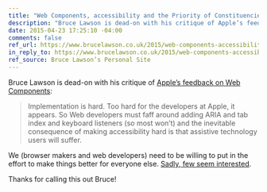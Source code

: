 ```yaml
---
title: "Web Components, accessibility and the Priority of Constituencies"
description: "Bruce Lawson is dead-on with his critique of Apple’s feedback on Web Components."
date: 2015-04-23 17:25:10 -04:00
comments: false
ref_url: https://www.brucelawson.co.uk/2015/web-components-accessibility-and-the-priority-of-constituencies/
in_reply_to: https://www.brucelawson.co.uk/2015/web-components-accessibility-and-the-priority-of-constituencies/
ref_source: Bruce Lawson’s Personal Site
---
```


Bruce Lawson is dead-on with his critique of [Apple’s feedback on Web Components](https://lists.w3.org/Archives/Public/public-webapps/2015AprJun/0225.html):

> Implementation is hard. Too hard for the developers at Apple, it appears. So Web developers must faff around adding ARIA and tab index and keyboard listeners (so most won’t) and the inevitable consequence of making accessibility hard is that assistive technology users will suffer.

We (browser makers and web developers) need to be willing to put in the effort to make things better for everyone else. [Sadly, few seem interested](https://www.aaron-gustafson.com/notebook/who-should-pay/).

Thanks for calling this out Bruce!